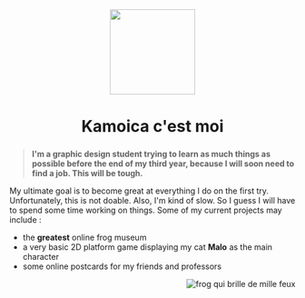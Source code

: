 <div align="center">
  <img height="150" src="https://www.picgifs.com/glitter-gifs/f/frog/picgifs-frog-664677.gif"  />
</div>

###

<h1 align="center">Kamoica c'est moi</h1>

###

> **I'm a graphic design student trying to learn as much things as possible before the end of my third year, because I will soon need to find a job. This will be tough.**

My ultimate goal is to become great at everything I do on the first try. Unfortunately, this is not doable. Also, I'm kind of slow. So I guess I will have to spend some time working on things.
Some of my current projects may include :
- the **greatest** online frog museum
- a very basic 2D platform game displaying my cat __Malo__ as the main character
- some online postcards for my friends and professors

<img src="https://www.picgifs.com/glitter-gifs/f/frog/picgifs-frog-4879223.gif" alt="frog qui brille de mille feux" style="align:right;float:right;width=400">

